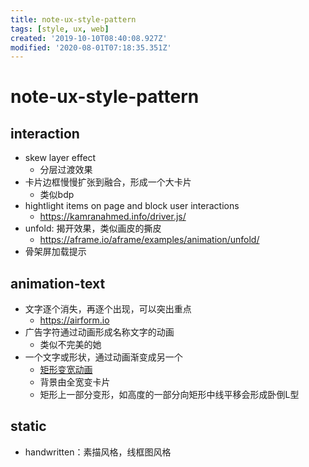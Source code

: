 ```yaml
---
title: note-ux-style-pattern
tags: [style, ux, web]
created: '2019-10-10T08:40:08.927Z'
modified: '2020-08-01T07:18:35.351Z'
---
```


# note-ux-style-pattern

## interaction

- skew layer effect
  - 分层过渡效果
- 卡片边框慢慢扩张到融合，形成一个大卡片
  - 类似bdp
- hightlight items on page and block user interactions
  - https://kamranahmed.info/driver.js/
- unfold: 揭开效果，类似画皮的撕皮
  - https://aframe.io/aframe/examples/animation/unfold/
- 骨架屏加载提示

## animation-text

- 文字逐个消失，再逐个出现，可以突出重点
  - https://airform.io
- 广告字符通过动画形成名称文字的动画
  - 类似不完美的她
- 一个文字或形状，通过动画渐变成另一个
  - [矩形变宽动画](https://codepen.io/team/keyframers/pen/MWaoyNQ)
  - 背景由全宽变卡片
  - 矩形上一部分变形，如高度的一部分向矩形中线平移会形成卧倒L型

## static

- handwritten：素描风格，线框图风格
